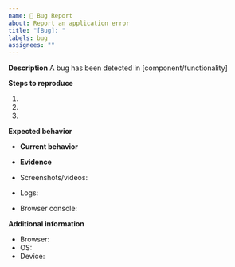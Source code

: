 ```yaml
---
name: 🐛 Bug Report
about: Report an application error
title: "[Bug]: "
labels: bug
assignees: ""
---
```


**Description**
A bug has been detected in [component/functionality]

**Steps to reproduce**

1.
2.
3.

**Expected behavior**

- **Current behavior**

- **Evidence**

- Screenshots/videos:
- Logs:
- Browser console:

**Additional information**

- Browser:
- OS:
- Device:
